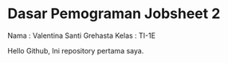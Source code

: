 # Dasar Pemograman Jobsheet 2
Nama    : Valentina Santi Grehasta
Kelas   : TI-1E

Hello Github, Ini repository pertama saya.